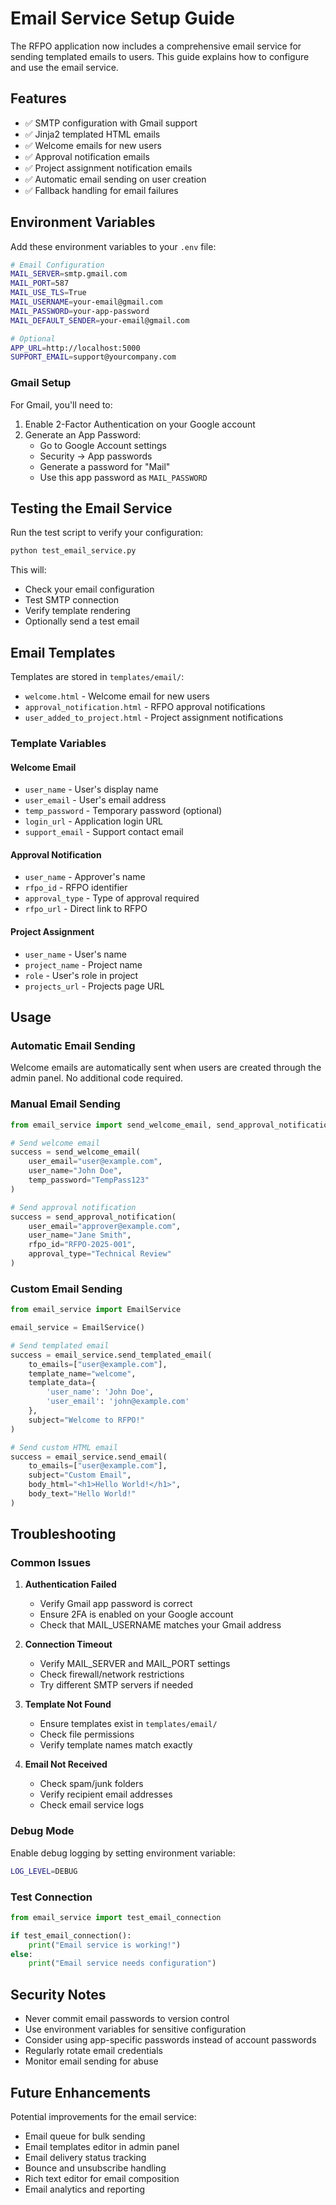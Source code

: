 # Email Service Setup Guide

The RFPO application now includes a comprehensive email service for sending templated emails to users. This guide explains how to configure and use the email service.

## Features

- ✅ SMTP configuration with Gmail support
- ✅ Jinja2 templated HTML emails
- ✅ Welcome emails for new users
- ✅ Approval notification emails
- ✅ Project assignment notification emails
- ✅ Automatic email sending on user creation
- ✅ Fallback handling for email failures

## Environment Variables

Add these environment variables to your `.env` file:

```bash
# Email Configuration
MAIL_SERVER=smtp.gmail.com
MAIL_PORT=587
MAIL_USE_TLS=True
MAIL_USERNAME=your-email@gmail.com
MAIL_PASSWORD=your-app-password
MAIL_DEFAULT_SENDER=your-email@gmail.com

# Optional
APP_URL=http://localhost:5000
SUPPORT_EMAIL=support@yourcompany.com
```

### Gmail Setup

For Gmail, you'll need to:

1. Enable 2-Factor Authentication on your Google account
2. Generate an App Password:
   - Go to Google Account settings
   - Security → App passwords
   - Generate a password for "Mail"
   - Use this app password as `MAIL_PASSWORD`

## Testing the Email Service

Run the test script to verify your configuration:

```bash
python test_email_service.py
```

This will:
- Check your email configuration
- Test SMTP connection
- Verify template rendering
- Optionally send a test email

## Email Templates

Templates are stored in `templates/email/`:

- `welcome.html` - Welcome email for new users
- `approval_notification.html` - RFPO approval notifications
- `user_added_to_project.html` - Project assignment notifications

### Template Variables

#### Welcome Email
- `user_name` - User's display name
- `user_email` - User's email address
- `temp_password` - Temporary password (optional)
- `login_url` - Application login URL
- `support_email` - Support contact email

#### Approval Notification
- `user_name` - Approver's name
- `rfpo_id` - RFPO identifier
- `approval_type` - Type of approval required
- `rfpo_url` - Direct link to RFPO

#### Project Assignment
- `user_name` - User's name
- `project_name` - Project name
- `role` - User's role in project
- `projects_url` - Projects page URL

## Usage

### Automatic Email Sending

Welcome emails are automatically sent when users are created through the admin panel. No additional code required.

### Manual Email Sending

```python
from email_service import send_welcome_email, send_approval_notification

# Send welcome email
success = send_welcome_email(
    user_email="user@example.com",
    user_name="John Doe",
    temp_password="TempPass123"
)

# Send approval notification
success = send_approval_notification(
    user_email="approver@example.com",
    user_name="Jane Smith",
    rfpo_id="RFPO-2025-001",
    approval_type="Technical Review"
)
```

### Custom Email Sending

```python
from email_service import EmailService

email_service = EmailService()

# Send templated email
success = email_service.send_templated_email(
    to_emails=["user@example.com"],
    template_name="welcome",
    template_data={
        'user_name': 'John Doe',
        'user_email': 'john@example.com'
    },
    subject="Welcome to RFPO!"
)

# Send custom HTML email
success = email_service.send_email(
    to_emails=["user@example.com"],
    subject="Custom Email",
    body_html="<h1>Hello World!</h1>",
    body_text="Hello World!"
)
```

## Troubleshooting

### Common Issues

1. **Authentication Failed**
   - Verify Gmail app password is correct
   - Ensure 2FA is enabled on your Google account
   - Check that MAIL_USERNAME matches your Gmail address

2. **Connection Timeout**
   - Verify MAIL_SERVER and MAIL_PORT settings
   - Check firewall/network restrictions
   - Try different SMTP servers if needed

3. **Template Not Found**
   - Ensure templates exist in `templates/email/`
   - Check file permissions
   - Verify template names match exactly

4. **Email Not Received**
   - Check spam/junk folders
   - Verify recipient email addresses
   - Check email service logs

### Debug Mode

Enable debug logging by setting environment variable:

```bash
LOG_LEVEL=DEBUG
```

### Test Connection

```python
from email_service import test_email_connection

if test_email_connection():
    print("Email service is working!")
else:
    print("Email service needs configuration")
```

## Security Notes

- Never commit email passwords to version control
- Use environment variables for sensitive configuration
- Consider using app-specific passwords instead of account passwords
- Regularly rotate email credentials
- Monitor email sending for abuse

## Future Enhancements

Potential improvements for the email service:

- Email queue for bulk sending
- Email templates editor in admin panel
- Email delivery status tracking
- Bounce and unsubscribe handling
- Rich text editor for email composition
- Email analytics and reporting

